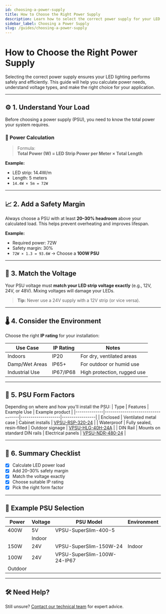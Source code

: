 ```yaml
---
id: choosing-a-power-supply
title: How to Choose the Right Power Supply
description: Learn how to select the correct power supply for your LED lighting setup.
sidebar_label: Choosing a Power Supply
slug: /guides/choosing-a-power-supply
---
```


# How to Choose the Right Power Supply

Selecting the correct power supply ensures your LED lighting performs safely and efficiently. This guide will help you calculate power needs, understand voltage types, and make the right choice for your application.

---

## ⚙️ 1. Understand Your Load

Before choosing a power supply (PSU), you need to know the total power your system requires.

### 🔢 Power Calculation

> Formula:  
> **Total Power (W) = LED Strip Power per Meter × Total Length**

**Example:**
- LED strip: 14.4W/m  
- Length: 5 meters  
- `14.4W × 5m = 72W`

---

## 📈 2. Add a Safety Margin

Always choose a PSU with at least **20–30% headroom** above your calculated load. This helps prevent overheating and improves lifespan.

**Example:**
- Required power: 72W  
- Safety margin: 30%  
- `72W × 1.3 = 93.6W` → Choose a **100W PSU**

---

## 🔌 3. Match the Voltage

Your PSU voltage must **match your LED strip voltage exactly** (e.g., 12V, 24V, or 48V). Mixing voltages will damage your LEDs.

> **Tip:** Never use a 24V supply with a 12V strip (or vice versa).

---

## 🌡 4. Consider the Environment

Choose the right **IP rating** for your installation:

| Use Case        | IP Rating | Notes                        |
|-----------------|-----------|------------------------------|
| Indoors         | IP20      | For dry, ventilated areas    |
| Damp/Wet Areas  | IP65+     | For outdoor or humid use     |
| Industrial Use  | IP67/IP68 | High protection, rugged use  |

---

## 🔌 5. PSU Form Factors

Depending on where and how you'll install the PSU:
| Type         | Features                          | Example Use        | Example product |
|--------------|-----------------------------------|--------------------|-----------------|
| Enclosed     | Ventilated metal case             | Cabinet installs   | <a href="https://vivalyte.com/product/vpsu-rsp-320-24/" target="_blank" rel="noopener noreferrer">VPSU-RSP-320-24</a> |
| Waterproof   | Fully sealed, resin-filled        | Outdoor signage    | <a href="https://vivalyte.com/product/vpsu-hlg-40h-24a/" target="_blank" rel="noopener noreferrer">VPSU-HLG-40H-24A</a> |
| DIN Rail     | Mounts on standard DIN rails      | Electrical panels  | <a href="https://vivalyte.com/product/vpsu-ndr-480-2" target="_blank" rel="noopener noreferrer">VPSU-NDR-480-24</a> |


---

## 🧠 6. Summary Checklist

- [x] Calculate LED power load  
- [x] Add 20–30% safety margin  
- [x] Match the voltage exactly  
- [x] Choose suitable IP rating  
- [x] Pick the right form factor  

---

## 🧰 Example PSU Selection

| Power | Voltage | PSU Model        | Environment |
|-------|---------|------------------|-------------|
| 400W  | 5V     | VPSU-SuperSlim-400-5
       | Indoor      |
| 150W  | 24V     | VPSU-SuperSlim-150W-24       | Indoor      |
| 100W  | 24V     | VPSU-SuperSlim-100W-24-IP67
  | Outdoor     |

---

## 🛠 Need Help?

Still unsure? [Contact our technical team](mailto:support@vivalyte.com) for expert advice.
